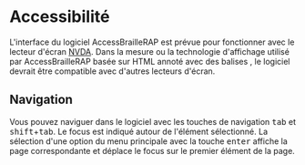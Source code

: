 # Accessibilité

L'interface du logiciel AccessBrailleRAP est prévue pour fonctionner avec le lecteur d'écran [NVDA](https://www.nvaccess.org/download/). Dans la mesure ou la technologie d'affichage utilisé par AccessBrailleRAP basée sur HTML annoté avec des balises <ARIA>, le logiciel devrait être compatible avec d'autres lecteurs d'écran.

## Navigation
Vous pouvez naviguer dans le logiciel avec les touches de navigation <kbd>tab</kbd> et <kbd>shift</kbd>+<kbd>tab</kbd>. Le focus est indiqué autour de l'élément sélectionné.
La sélection d'une option du menu principale avec la touche <kbd>enter</kbd> affiche la page correspondante et déplace le focus sur le premier élément de la page.

